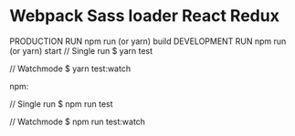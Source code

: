 # Webpack Sass loader React Redux
PRODUCTION RUN npm run (or yarn) build
DEVELOPMENT RUN npm run (or yarn) start 
// Single run
$ yarn test

// Watchmode
$ yarn test:watch

npm:

// Single run
$ npm run test

// Watchmode
$ npm run test:watch